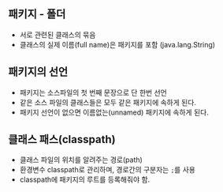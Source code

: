 ## 패키지 - 폴더

- 서로 관련된 클래스의 묶음
- 클래스의 실제 이름(full name)은 패키지를 포함 (java.lang.String)

### 

## 패키지의 선언

- 패키지는 소스파일의 첫 번째 문장으로 단 한번 선언
- 같은 소스 파일의 클래스들은 모두 같은 패키지에 속하게 된다.
- 패키지 선언이 없으면 이름없는(unnamed) 패키지에 속하게 된다.



## 클래스 패스(classpath)

- 클래스 파일의 위치를 알려주는 경로(path)
- 환경변수 classpath로 관리하며, 경로간의 구분자는 `;`를 사용
- classpath에 패키지의 루트를 등록해줘야 함.